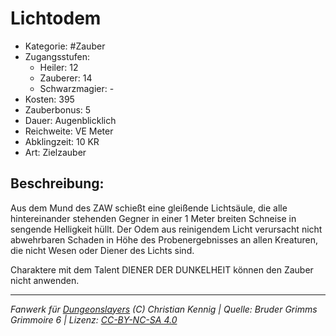 # Lichtodem

- Kategorie: #Zauber
- Zugangsstufen:
  - Heiler: 12
  - Zauberer: 14
  - Schwarzmagier: -
- Kosten: 395
- Zauberbonus: 5
- Dauer: Augenblicklich
- Reichweite: VE Meter
- Abklingzeit: 10 KR
- Art: Zielzauber

## Beschreibung:

Aus dem Mund des ZAW schießt eine gleißende Lichtsäule, die alle hintereinander stehenden Gegner in einer 1 Meter breiten Schneise in sengende Helligkeit hüllt. Der Odem aus reinigendem Licht verursacht nicht abwehrbaren Schaden in Höhe des Probenergebnisses an allen Kreaturen, die nicht Wesen oder Diener des Lichts sind.

Charaktere mit dem Talent DIENER DER DUNKELHEIT können den Zauber nicht anwenden.

---

_Fanwerk für [Dungeonslayers](https://www.dungeonslayers.net/) (C) Christian Kennig | Quelle: Bruder Grimms Grimmoire 6 | Lizenz: [CC-BY-NC-SA 4.0](https://creativecommons.org/licenses/by-nc-sa/4.0/deed.de)_
